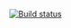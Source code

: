 [![Build status](https://ci.appveyor.com/api/projects/status/53saptcxpjuulvi8?svg=true)](https://ci.appveyor.com/project/Vemant/qamid-66-vemant-autotesting-4-5-1)